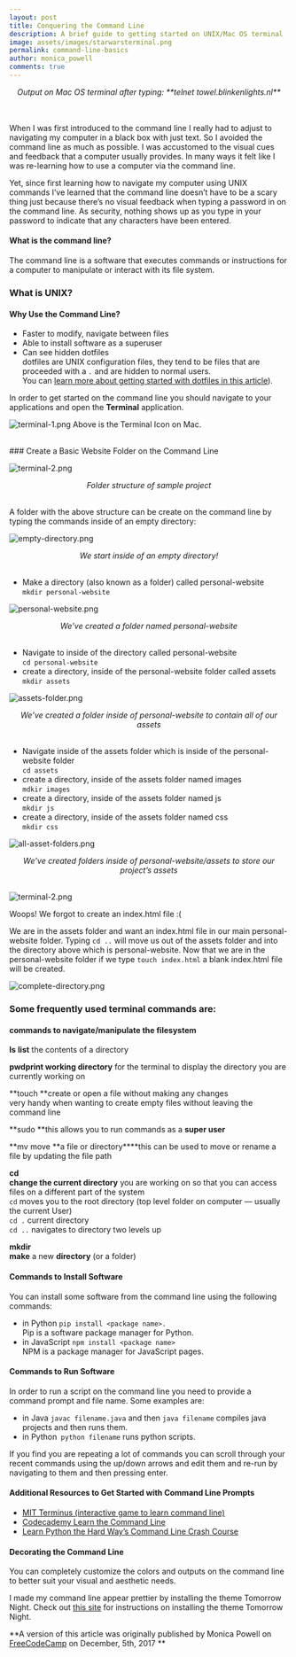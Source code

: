 ```yaml
---
layout: post
title: Conquering the Command Line
description: A brief guide to getting started on UNIX/Mac OS terminal
image: assets/images/starwarsterminal.png
permalink: command-line-basics
author: monica_powell
comments: true
---
```

<center><em>Output on Mac OS terminal after typing: **telnet towel.blinkenlights.nl**</em></center> <br>

<br>

When I was first introduced to the command line I really had to adjust to
navigating my computer in a black box with just text. So I avoided the command
line as much as possible. I was accustomed to the visual cues and feedback that
a computer usually provides. In many ways it felt like I was re-learning how to
use a computer via the command line.

Yet, since first learning how to navigate my computer using UNIX commands I’ve
learned that the command line doesn’t have to be a scary thing just because
there’s no visual feedback when typing a password in on the command line. As
security, nothing shows up as you type in your password to indicate that any
characters have been entered.

#### What is the command line?

The command line is a software that executes commands or instructions for a
computer to manipulate or interact with its file system.

### What is UNIX?

#### Why Use the Command Line?

* Faster to modify, navigate between files
* Able to install software as a superuser
* Can see hidden dotfiles<br> dotfiles are UNIX configuration files, they tend to
be files that are proceeded with a `.` and are hidden to normal users.<br> You
can [learn more about getting started with dotfiles in this
article](https://medium.com/@webprolific/getting-started-with-dotfiles-43c3602fd789)).

In order to get started on the command line you should navigate to your
applications and open the **Terminal** application.




![terminal-1.png](/assets/images/terminal-1.png#img-center)
Above is the Terminal Icon on Mac.

<br>
### Create a Basic Website Folder on the Command Line


![terminal-2.png](/assets/images/terminal-2.png#img-center)
<center><em>Folder structure of sample project</em></center> <br>

A folder with the above structure can be create on the command line by typing
the commands inside of an empty directory:

![empty-directory.png](/assets/images/empty-directory.png#img-center)
<center><em>We start inside of an empty directory!</em></center> <br>

* Make a directory (also known as a folder) called personal-website<br> `mkdir
personal-website`

![personal-website.png](/assets/images/personal-website.png#img-center)
<center><em>We’ve created a folder named personal-website</em></center> <br>

* Navigate to inside of the directory called personal-website<br> `cd
personal-website`
* create a directory, inside of the personal-website folder called assets<br>
`mkdir assets`

![assets-folder.png](/assets/images/personal-website.png#img-center)
<center><em>We’ve created a folder inside of personal-website to contain all of our assets</em></center> <br>

* Navigate inside of the assets folder which is inside of the personal-website
folder<br> `cd assets`
* create a directory, inside of the assets folder named images<br> `mdkir images`
* create a directory, inside of the assets folder named js<br> `mkdir js`
* create a directory, inside of the assets folder named css<br> `mkdir css`

![all-asset-folders.png](/assets/images/all-asset-folders.png#img-center)
<center><em>We’ve created folders inside of personal-website/assets to store our project’s
assets</em></center> <br>

![terminal-2.png](/assets/images/terminal-2.png#img-center)

Woops! We forgot to create an index.html file :(

We are in the assets folder and want an index.html file in our main
personal-website folder. Typing `cd ..` will move us out of the assets folder
and into the directory above which is personal-website. Now that we are in the
personal-website folder if we type `touch index.html` a blank index.html file
will be created.

![complete-directory.png](/assets/images/complete-directory.png#img-center)

### Some frequently used terminal commands are:

#### commands to navigate/manipulate the filesystem

**ls** **list** the contents of a directory

**pwdprint working directory** for the terminal to display the directory you are
currently working on

**touch **create or open a file without making any changes<br> very handy when
wanting to create empty files without leaving the command line

**sudo **this allows you to run commands as a **super user**

**mv move **a file or directory****this can be used to move or rename a file by
updating the file path

**cd** <br> **change the current directory** you are working on so that you can
access files on a different part of the system<br> `cd` moves you to the root
directory (top level folder on computer — usually the current User)<br> `cd .`
current directory <br> `cd ..` navigates to directory two levels up

**mkdir** <br> **make** a new **directory** (or a folder)

#### **Commands to Install Software**

You can install some software from the command line using the following
commands:

* in Python `pip install <package name>.` <br> Pip is a software package manager
for Python.
* in JavaScript `npm install <package name>` <br> NPM is a package manager for
JavaScript pages.

#### Commands to Run Software

In order to run a script on the command line you need to provide a command
prompt and file name. Some examples are:

* in Java `javac filename.java` and then `java filename` compiles java projects
and then runs them.
* in Python` python filename` runs python scripts.

If you find you are repeating a lot of commands you can scroll through your
recent commands using the up/down arrows and edit them and re-run by navigating
to them and then pressing enter.

#### Additional Resources to Get Started with Command Line Prompts

* [MIT Terminus (interactive game to learn command
line)](http://web.mit.edu/mprat/Public/web/Terminus/Web/main.html)
* [Codecademy Learn the Command
Line](https://www.codecademy.com/learn/learn-the-command-line)
* [Learn Python the Hard Way’s Command Line Crash
Course](https://learnpythonthehardway.org/book/appendixa.html)

#### Decorating the Command Line

You can completely customize the colors and outputs on the command line to
better suit your visual and aesthetic needs.

I made my command line appear prettier by installing the theme Tomorrow Night. Check out
[this site](https://mindthecode.com/customize-the-terminal/) for instructions on installing the theme Tomorrow Night.


**A version of this article was originally published by Monica Powell on [FreeCodeCamp](https://medium.freecodecamp.org/conquering-the-command-line-f85f5e46c07c) on December, 5th, 2017 **
